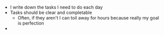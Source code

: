 - I write down the tasks I need to do each day
- Tasks should be clear and completable
	- Often, if they aren't I can toil away for hours because really my goal is perfection
-